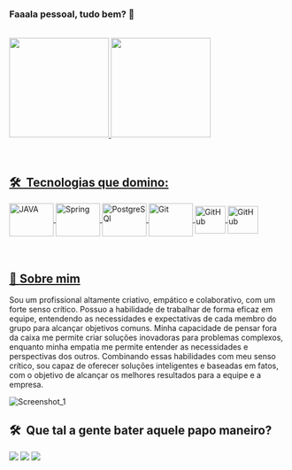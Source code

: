 ### Faaala pessoal, tudo bem? 👋

<br>
<div>
  <a href="https://github.com/otavioValadao">
  <img height="180em" src="https://github-readme-stats.vercel.app/api?username=otavioValadao&show_icons=true&theme=highcontrast&include_all_commits=true&count_private=true"/>
  <img height="180em" src="https://github-readme-stats.vercel.app/api/top-langs/?username=otavioValadao&layout=compact&langs_count=7&theme=highcontrast"/>
</div>
<br><br>

## 🛠 &nbsp;Tecnologias que domino:

<div>
<img align="center" alt="JAVA"  height="60" width="80"
src="https://cdn.jsdelivr.net/gh/devicons/devicon/icons/java/java-original-wordmark.svg">
<img align="center" alt="Spring"  height="60" width="80"
src="https://cdn.jsdelivr.net/gh/devicons/devicon/icons/spring/spring-original-wordmark.svg">
<img align="center" alt="PostgreSQl"  height="60" width="80"
src="https://cdn.jsdelivr.net/gh/devicons/devicon/icons/postgresql/postgresql-original-wordmark.svg">
<img align="center" alt="Git"  height="60" width="80"
src="https://cdn.jsdelivr.net/gh/devicons/devicon/icons/git/git-original.svg">
<img align="center" alt="GitHub"  height="50" width="55"
src="https://cdn.jsdelivr.net/gh/devicons/devicon/icons/typescript/typescript-original.svg">
<img align="center" alt="GitHub"  height="50" width="55"
src="https://cdn.jsdelivr.net/gh/devicons/devicon/icons/angularjs/angularjs-original.svg">

<div>
<br><br>


## 🦆 [Sobre mim](https://otavio-valadao.netlify.app/home)
  
  Sou um profissional altamente criativo, empático e colaborativo, com um forte senso crítico. Possuo a habilidade de trabalhar de forma eficaz em equipe, entendendo as necessidades e expectativas de cada membro do grupo para alcançar objetivos comuns. Minha capacidade de pensar fora da caixa me permite criar soluções inovadoras para problemas complexos, enquanto minha empatia me permite entender as necessidades e perspectivas dos outros. Combinando essas habilidades com meu senso crítico, sou capaz de oferecer soluções inteligentes e baseadas em fatos, com o objetivo de alcançar os melhores resultados para a equipe e a empresa.

![Screenshot_1](https://user-images.githubusercontent.com/66280516/231927952-7980953b-ba52-4f53-8ccb-6402cb4cf0c9.png)

## 🛠 &nbsp;Que tal a gente bater aquele papo maneiro?
<div>
  <a href="https://www.linkedin.com/in/otaviovaladao/" target="_blank"><img src="https://img.shields.io/badge/LinkedIn-0077B5?style=for-the-badge&logo=linkedin&logoColor=white"></a> 
  <a href = "mailto:otavionunesvaladao@gmail.com"><img src="https://img.shields.io/badge/Gmail-D14836?style=for-the-badge&logo=gmail&logoColor=white" target="_blank"></a>
    <a href = "https://api.whatsapp.com/send?phone=5531998866134"><img src="https://img.shields.io/badge/WhatsApp-25D366?style=for-the-badge&logo=whatsapp&logoColor=white" target="_blank"></a>
</div>
